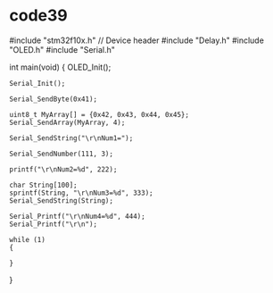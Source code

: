 # code39
#include "stm32f10x.h"                  // Device header
#include "Delay.h"
#include "OLED.h"
#include "Serial.h"

int main(void)
{
	OLED_Init();
	
	Serial_Init();
	
	Serial_SendByte(0x41);
	
	uint8_t MyArray[] = {0x42, 0x43, 0x44, 0x45};
	Serial_SendArray(MyArray, 4);
	
	Serial_SendString("\r\nNum1=");
	
	Serial_SendNumber(111, 3);
	
	printf("\r\nNum2=%d", 222);
	
	char String[100];
	sprintf(String, "\r\nNum3=%d", 333);
	Serial_SendString(String);
	
	Serial_Printf("\r\nNum4=%d", 444);
	Serial_Printf("\r\n");
	
	while (1)
	{
		
	}
}
